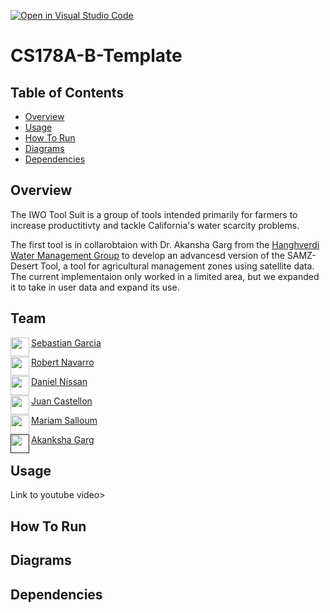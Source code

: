 [![Open in Visual Studio Code](https://classroom.github.com/assets/open-in-vscode-f059dc9a6f8d3a56e377f745f24479a46679e63a5d9fe6f495e02850cd0d8118.svg)](https://classroom.github.com/online_ide?assignment_repo_id=5893942&assignment_repo_type=AssignmentRepo)
# CS178A-B-Template

## Table of Contents
- [Overview](#overview)
- [Usage](#usage)
- [How To Run](#how-to-run)
- [Diagrams](#diagrams)
- [Dependencies](#dependencies)

## Overview
The IWO Tool Suit is a group of tools intended primarily for farmers to increase productitivty and tackle California's water scarcity problems.

The first tool is in collarobtaion with Dr. Akansha Garg from the [Hanghverdi Water Management Group](https://ucrwater.com) to develop an advancesd version of the SAMZ-Desert Tool, a tool for agricultural management zones using satellite data. The current implementaion only worked in a limited area, but we expanded it to take in user data and expand its use.

## Team
<a align="left" href="https://github.com/seabass04" target="_blank"><img src="https://github.com/seabass04.png" align="left" height="30px">Sebastian Garcia</a> 

<a align="left" href="https://github.com/RobertNavarro" target="_blank"><img src="https://github.com/RobertNavarro.png" align="left" height="30px">Robert Navarro</a> 

<a align="left" href="https://github.com/daniel-nis" target="_blank"><img src="https://github.com/daniel-nis.png" align="left" height="30px">Daniel Nissan</a> 

<a align="left" href="https://github.com/jc2673528" target="_blank"><img src="https://github.com/jc2673528.png" align="left" height="30px">Juan Castellon</a> 

<a align="left" href="https://github.com/msalloum" target="_blank"><img src="https://github.com/msalloum.png" align="left" height="30px">Mariam Salloum</a> 

<a align="left" href="" target="_blank"><img src="" align="left" height="30px">Akanksha Garg</a> 


## Usage
Link to youtube video>

<Screenshot of application>

## How To Run


## Diagrams


## Dependencies

